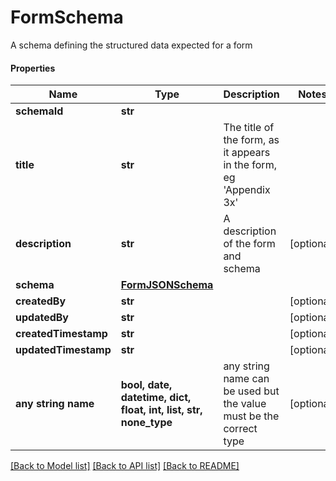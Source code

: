 # FormSchema

A schema defining the structured data expected for a form

#### Properties
Name | Type | Description | Notes
------------ | ------------- | ------------- | -------------
**schemaId** | **str** |  | 
**title** | **str** | The title of the form, as it appears in the form, eg &#x27;Appendix 3x&#x27; | 
**description** | **str** | A description of the form and schema | [optional] 
**schema** | [**FormJSONSchema**](FormJSONSchema.md) |  | 
**createdBy** | **str** |  | [optional] 
**updatedBy** | **str** |  | [optional] 
**createdTimestamp** | **str** |  | [optional] 
**updatedTimestamp** | **str** |  | [optional] 
**any string name** | **bool, date, datetime, dict, float, int, list, str, none_type** | any string name can be used but the value must be the correct type | [optional]

[[Back to Model list]](../README.md#documentation-for-models) [[Back to API list]](../README.md#documentation-for-api-endpoints) [[Back to README]](../README.md)

